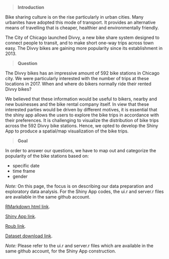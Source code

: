 
> **Introduction**

Bike sharing culture is on the rise particularly in urban cities. Many urbanites have adopted this mode of transport. It provides an alternative means of travelling that is cheaper, healthier and environmentally friendly. 

The City of Chicago launched Divvy, a new bike share system designed to connect people to transit, and to make short one-way trips across town easy. The Divvy bikes are gaining more popularity since its establishment in 2013.


> **Question**

The Divvy bikes has an impressive amount of 592 bike stations in Chicago city. We were particularly interested with the number of trips at these locations in 2017. When and where do bikers normally ride their rented Divvy bikes? 

We believed that these information would be useful to bikers, nearby and new businesses and the bike rental company itself. In view that these interested parties would be driven by different motives, it is essential that the shiny app allows the users to explore the bike trips in accordance with their preferences. 
It is challenging to visualize the distribution of bike trips across the 592 Divvy bike stations. Hence, we opted to develop the Shiny App to produce a spatial/map visualization of the bike trips.


> **Goal**

In order to answer our questions, we have to map out and categorize the popularity of the bike stations based on:
<ul>
  <li>specific date</li>
  <li>time frame</li>
  <li>gender</li>
</ul>

 
*Note:* On this page, the focus is on describing our data preparation and exploratory data analysis. For the Shiny App codes, the ui.r and server.r files are available in the same github account.

[RMarkdown html link](http://htmlpreview.github.io/?https://github.com/lowtsusiang/Grababike/blob/master/RR.html).

[Shiny App link](https://wqd180008.shinyapps.io/grababike/).

[Rpub link](http://rpubs.com/A1sha/Grababike).

[Dataset download link](https://drive.google.com/open?id=1w_ctyugx9d84FtKy7U1DWNAD834chxo7).

*Note:* Please refer to the ui.r and server.r files which are available in the same github account, for the Shiny App construction. 
